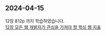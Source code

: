 ## 2024-04-15
12장 812p 까지 학습하였습니다.   
[12장 모든 웹 개발자가 관심을 가져야 할 핵심 웹 지표](https://inblog.ai/luke/12%EC%9E%A5-%EB%AA%A8%EB%93%A0-%EC%9B%B9-%EA%B0%9C%EB%B0%9C%EC%9E%90%EA%B0%80-%EA%B4%80%EC%8B%AC%EC%9D%84-%EA%B0%80%EC%A0%B8%EC%95%BC-%ED%95%A0-%ED%95%B5%EC%8B%AC-%EC%9B%B9-%EC%A7%80%ED%91%9C-18819?traffic_type=internal)
